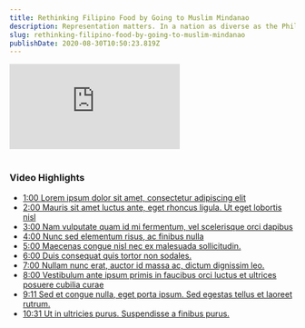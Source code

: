 ```yaml
---
title: Rethinking Filipino Food by Going to Muslim Mindanao
description: Representation matters. In a nation as diverse as the Philippines, which is home to over 7,600 islands, dozens of ethnic tribes and nearly 200 languages, it’s not easy to forge an inclusive national identity. 
slug: rethinking-filipino-food-by-going-to-muslim-mindanao
publishDate: 2020-08-30T10:50:23.819Z
---
```


<div class="frame"><iframe src="https://www.youtube.com/embed/7ZcoBFeiuA8?start=232" frameborder="0" allow="accelerometer; autoplay; encrypted-media; gyroscope; picture-in-picture" allowfullscreen></iframe></div>


<br />

### Video Highlights


* [1:00 Lorem ipsum dolor sit amet, consectetur adipiscing elit](?t=232)
* [2:00 Mauris sit amet luctus ante, eget rhoncus ligula. Ut eget lobortis nisl](/?t=232)
* [3:00 Nam vulputate quam id mi fermentum, vel scelerisque orci dapibus](/?t=232)
* [4:00 Nunc sed elementum risus, ac finibus nulla](/?t=232)
* [5:00 Maecenas congue nisl nec ex malesuada sollicitudin.](/?t=232)
* [6:00 Duis consequat quis tortor non sodales.](/?t=232)
* [7:00 Nullam nunc erat, auctor id massa ac, dictum dignissim leo.](/?t=232)
* [8:00 Vestibulum ante ipsum primis in faucibus orci luctus et ultrices posuere cubilia curae](/?t=232)
* [9:11 Sed et congue nulla, eget porta ipsum. Sed egestas tellus et laoreet rutrum.](/?t=232)
* [10:31 Ut in ultricies purus. Suspendisse a finibus purus.](/?t=232)